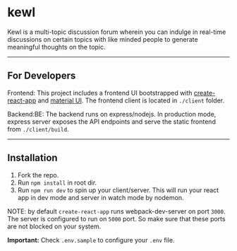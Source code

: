 # kewl

Kewl is a multi-topic discussion forum wherein you can indulge in real-time discussions on certain topics with like minded people to generate meaningful thoughts on the topic.

<!-- Working prototype:
<br/>
https://tranquil-chamber-48344.herokuapp.com/ -->

---

## For Developers
Frontend: This project includes a frontend UI bootstrapped with [create-react-app](https://reactjs.org/docs/create-a-new-react-app.html) and [material UI](https://material-ui.com/getting-started/installation/). The frontend client is located in `./client` folder.


Backend:BE: The backend runs on express/nodejs. In production mode, express server exposes the API endpoints and serve the static frontend from `./client/build`.

---

## Installation
1. Fork the repo.
2. Run `npm install` in root dir.
3. Run `npm run dev` to spin up your client/server. This will run your react app in dev mode and server in watch mode by nodemon.

NOTE: by default `create-react-app` runs webpack-dev-server on port `3000`. The server is configured to run on `5000` port. So make sure that these ports are not blocked on your system.

**Important:** Check `.env.sample` to configure your `.env` file.
